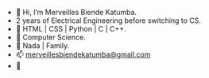 - 👋 Hi, I’m Merveilles Biende Katumba.
- 2 years of Electrical Engineering before switching to CS.
- 👀 HTML | CSS | Python | C | C++.
- 🌱 Computer Science.
- 💞️ Nada | Family.
- 📫 merveillesbiendekatumba@gmail.com
- 👀 

<!---
Mervhope144k/Mervhope144k is a ✨ special ✨ repository because its `README.md` (this file) appears on your GitHub profile.
You can click the Preview link to take a look at your changes.
--->
